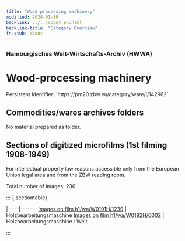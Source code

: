 ```yaml
---
title: "Wood-processing machinery"
modified: 2024-01-19
backlink: ../../about.en.html
backlink-title: "Category Overview"
fn-stub: about
---
```


### Hamburgisches Welt-Wirtschafts-Archiv (HWWA)

# Wood-processing machinery

<div class="hint">Persistent Identifier: `https://pm20.zbw.eu/category/ware/i/142962`</div>







## Commodities/wares archives folders





No material prepared as folder.



<a id="filmsections" />

## Sections of digitized microfilms (1st filming 1908-1949)

<p>For intellectual property law reasons accessible only from the European Union legal area and from the ZBW reading room.</p>



<p>Total number of images: 236</p>




::: {.sectiontable}

 | 
----|-------
<a class="btn" href="https://pm20.zbw.eu/film/h1/wa/W0191H/1239" rel="nofollow">Images on film h1/wa/W0191H/1239</a> | Holzbearbeitungsmaschine
<a class="btn" href="https://pm20.zbw.eu/film/h1/wa/W0192H/0002" rel="nofollow">Images on film h1/wa/W0192H/0002</a> | Holzbearbeitungsmaschine : Welt


:::

















